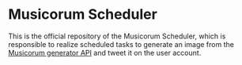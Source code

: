 # Musicorum Scheduler
This is the official repository of the Musicorum Scheduler, which is responsible to realize scheduled tasks to generate an image from the [Musicorum generator API](https://github.com/musicorum-app/generator) and tweet it on the user account.
